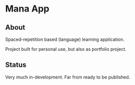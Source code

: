 # Mana App
## About
Spaced-repetition based (language) learning application. 

Project built for personal use, but also as portfolio project.

## Status
Very much in-development. Far from ready to be published.